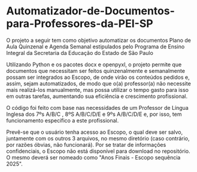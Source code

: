 # Automatizador-de-Documentos-para-Professores-da-PEI-SP

O projeto a seguir tem como objetivo automatizar os documentos Plano de Aula Quinzenal e Agenda Semanal estipulados pelo Programa de Ensino Integral da Secretaria da Educação do Estado de São Paulo

Utilizando Python e os pacotes docx e openpyxl, o projeto permite que documentos que necessitam ser feitos quinzenalmente e semanalmente possam ser integrados ao Escopo, de onde virão os conteúdos pedidos e, assim, sejam automatizados, de modo que o(a) professor(a) não necessite mais realizá-los manualmente, mas possa utilizar o tempo gasto para isso em outras tarefas, aumentando sua eficiência e crescimento profissional.

O código foi feito com base nas necessidades de um Professor de Língua Inglesa dos 7ºs A/B/C , 8ºS A/B/C/D/E e 9ºs A/B/C/D/E e, por isso, tem funcionamento específico a este profissional.

Prevê-se que o usuário tenha acesso ao Escopo, o qual deve ser salvo, juntamente com os outros 3 arquivos, no mesmo diretório (caso contrário, por razões óbvias, não funcionará). Por se tratar de informações confidenciais, o Escopo não está disponível para download no repositório. O mesmo deverá ser nomeado como "Anos Finais - Escopo sequência 2025".
